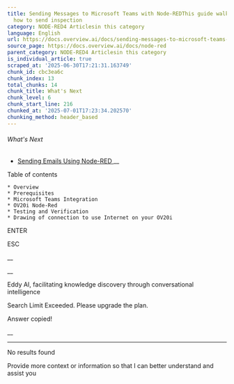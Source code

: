 ```yaml
---
title: Sending Messages to Microsoft Teams with Node-REDThis guide walks you through
  how to send inspection
category: NODE-RED4 Articlesin this category
language: English
url: https://docs.overview.ai/docs/sending-messages-to-microsoft-teams-with-node-red
source_page: https://docs.overview.ai/docs/node-red
parent_category: NODE-RED4 Articlesin this category
is_individual_article: true
scraped_at: '2025-06-30T17:21:31.163749'
chunk_id: cbc3ea6c
chunk_index: 13
total_chunks: 14
chunk_title: What's Next
chunk_level: 6
chunk_start_line: 216
chunked_at: '2025-07-01T17:23:34.202570'
chunking_method: header_based
---
```


###### What's Next

  * [ Sending Emails Using Node-RED ](/docs/sending-email-with-node-red) __



Table of contents

    * Overview 
    * Prerequisites 
    * Microsoft Teams Integration 
    * OV20i Node-Red 
    * Testing and Verification 
    * Drawing of connection to use Internet on your OV20i 



ENTER

ESC

 __

__

Eddy AI, facilitating knowledge discovery through conversational intelligence

Search Limit Exceeded. Please upgrade the plan.

Answer copied\!

__

__ __

No results found

Provide more context or information so that I can better understand and assist you
